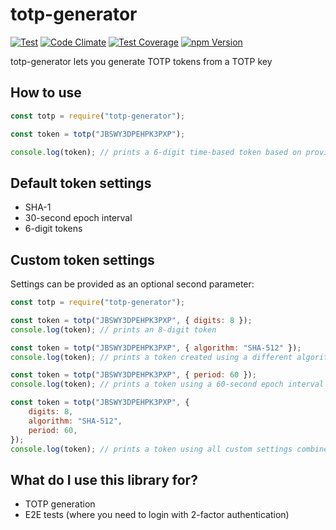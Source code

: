 # totp-generator

[![Test](https://github.com/bellstrand/totp-generator/workflows/Test/badge.svg)](https://github.com/bellstrand/totp-generator/actions?query=workflow%3ATest)
[![Code Climate](https://codeclimate.com/github/bellstrand/totp-generator/badges/gpa.svg)](https://codeclimate.com/github/bellstrand/totp-generator)
[![Test Coverage](https://codeclimate.com/github/bellstrand/totp-generator/badges/coverage.svg)](https://codeclimate.com/github/bellstrand/totp-generator/coverage)
[![npm Version](https://img.shields.io/npm/v/totp-generator.svg)](https://www.npmjs.com/package/totp-generator)

totp-generator lets you generate TOTP tokens from a TOTP key

## How to use

```javascript
const totp = require("totp-generator");

const token = totp("JBSWY3DPEHPK3PXP");

console.log(token); // prints a 6-digit time-based token based on provided key and current time
```

## Default token settings

- SHA-1
- 30-second epoch interval
- 6-digit tokens

## Custom token settings

Settings can be provided as an optional second parameter:

```javascript
const totp = require("totp-generator");

const token = totp("JBSWY3DPEHPK3PXP", { digits: 8 });
console.log(token); // prints an 8-digit token

const token = totp("JBSWY3DPEHPK3PXP", { algorithm: "SHA-512" });
console.log(token); // prints a token created using a different algorithm

const token = totp("JBSWY3DPEHPK3PXP", { period: 60 });
console.log(token); // prints a token using a 60-second epoch interval

const token = totp("JBSWY3DPEHPK3PXP", {
	digits: 8,
	algorithm: "SHA-512",
	period: 60,
});
console.log(token); // prints a token using all custom settings combined
```

## What do I use this library for?

- TOTP generation
- E2E tests (where you need to login with 2-factor authentication)
